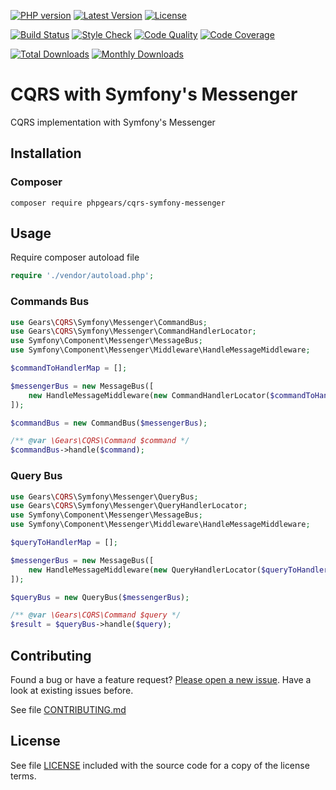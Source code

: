 [![PHP version](https://img.shields.io/badge/PHP-%3E%3D7.1-8892BF.svg?style=flat-square)](http://php.net)
[![Latest Version](https://img.shields.io/packagist/v/phpgears/cqrs-symfony-messenger.svg?style=flat-square)](https://packagist.org/packages/phpgears/cqrs-symfony-messenger)
[![License](https://img.shields.io/github/license/phpgears/cqrs-symfony-messenger.svg?style=flat-square)](https://github.com/phpgears/cqrs-symfony-messenger/blob/master/LICENSE)

[![Build Status](https://img.shields.io/travis/com/phpgears/cqrs-symfony-messenger.svg?style=flat-square)](https://travis-ci.com/github/phpgears/cqrs-symfony-messenger)
[![Style Check](https://styleci.io/repos/168892182/shield)](https://styleci.io/repos/168892182)
[![Code Quality](https://img.shields.io/scrutinizer/g/phpgears/cqrs-symfony-messenger.svg?style=flat-square)](https://scrutinizer-ci.com/g/phpgears/cqrs-symfony-messenger)
[![Code Coverage](https://img.shields.io/coveralls/phpgears/cqrs-symfony-messenger.svg?style=flat-square)](https://coveralls.io/github/phpgears/cqrs-symfony-messenger)

[![Total Downloads](https://img.shields.io/packagist/dt/phpgears/cqrs-symfony-messenger.svg?style=flat-square)](https://packagist.org/packages/phpgears/cqrs-symfony-messenger/stats)
[![Monthly Downloads](https://img.shields.io/packagist/dm/phpgears/cqrs-symfony-messenger.svg?style=flat-square)](https://packagist.org/packages/phpgears/cqrs-symfony-messenger/stats)

# CQRS with Symfony's Messenger

CQRS implementation with Symfony's Messenger

## Installation

### Composer

```
composer require phpgears/cqrs-symfony-messenger
```

## Usage

Require composer autoload file

```php
require './vendor/autoload.php';
```

### Commands Bus

```php
use Gears\CQRS\Symfony\Messenger\CommandBus;
use Gears\CQRS\Symfony\Messenger\CommandHandlerLocator;
use Symfony\Component\Messenger\MessageBus;
use Symfony\Component\Messenger\Middleware\HandleMessageMiddleware;

$commandToHandlerMap = [];

$messengerBus = new MessageBus([
    new HandleMessageMiddleware(new CommandHandlerLocator($commandToHandlerMap)),
]);

$commandBus = new CommandBus($messengerBus);

/** @var \Gears\CQRS\Command $command */
$commandBus->handle($command);
```

### Query Bus

```php
use Gears\CQRS\Symfony\Messenger\QueryBus;
use Gears\CQRS\Symfony\Messenger\QueryHandlerLocator;
use Symfony\Component\Messenger\MessageBus;
use Symfony\Component\Messenger\Middleware\HandleMessageMiddleware;

$queryToHandlerMap = [];

$messengerBus = new MessageBus([
    new HandleMessageMiddleware(new QueryHandlerLocator($queryToHandlerMap)),
]);

$queryBus = new QueryBus($messengerBus);

/** @var \Gears\CQRS\Command $query */
$result = $queryBus->handle($query);
```

## Contributing

Found a bug or have a feature request? [Please open a new issue](https://github.com/phpgears/cqrs-symfony-messenger/issues). Have a look at existing issues before.

See file [CONTRIBUTING.md](https://github.com/phpgears/cqrs-symfony-messenger/blob/master/CONTRIBUTING.md)

## License

See file [LICENSE](https://github.com/phpgears/cqrs-symfony-messenger/blob/master/LICENSE) included with the source code for a copy of the license terms.
